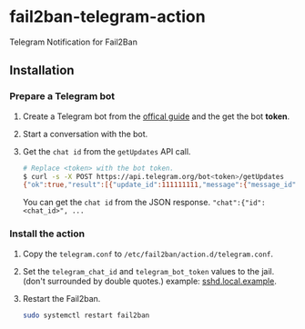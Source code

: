 # fail2ban-telegram-action

Telegram Notification for Fail2Ban

## Installation

### Prepare a Telegram bot

1. Create a Telegram bot from the [offical guide](https://core.telegram.org/bots#6-botfather) and the get the bot **token**.
2. Start a conversation with the bot.
3. Get the `chat id` from the `getUpdates` API call.

   ```bash
   # Replace <token> with the bot token.
   $ curl -s -X POST https://api.telegram.org/bot<token>/getUpdates
   {"ok":true,"result":[{"update_id":111111111,"message":{"message_id":2,"from":{"id":22222222,"is_bot":false,"first_name":"xxxxxx","last_name":"xxxxxx","username":"xx","language_code":"ko"},"chat":{"id":22222222,"first_name":"xxxxxx","last_name":"xxxxx","username":"xxx","type":"private"},"date":1602336707,"text":"Hello, Bot!"}}]}
   ```

   You can get the `chat id` from the JSON response. `"chat":{"id":<chat_id>", ...`

### Install the action

1. Copy the `telegram.conf` to `/etc/fail2ban/action.d/telegram.conf`.
2. Set the `telegram_chat_id` and `telegram_bot_token` values to the jail. (don't surrounded by double quotes.) example: [sshd.local.example](sshd.local.example).
3. Restart the Fail2ban.

   ```bash
   sudo systemctl restart fail2ban
   ```

